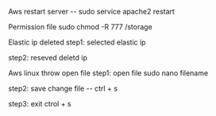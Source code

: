 Aws restart server -- sudo service apache2 restart

Permission file sudo chmod -R 777 /storage

Elastic ip deleted
   step1: selected elastic ip

   step2: reseved deletd ip
   
Aws linux throw open file
  step1: open file sudo nano filename
  
  step2: save change file -- ctrl + s
  
  step3: exit ctrol + s
   

